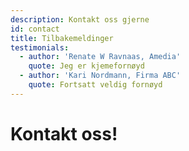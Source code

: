 ```yaml
---
description: Kontakt oss gjerne
id: contact
title: Tilbakemeldinger
testimonials:
  - author: 'Renate W Ravnaas, Amedia'
    quote: Jeg er kjemefornøyd
  - author: 'Kari Nordmann, Firma ABC'
    quote: Fortsatt veldig fornøyd
---
```

# Kontakt oss!


